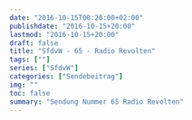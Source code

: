 ```yaml
---
date: "2016-10-15T00:20:00+02:00"
publishdate: "2016-10-15+20:00"
lastmod: "2016-10-15+20:00"
draft: false
title: "SfdvW - 65 - Radio Revolten"
tags: [""]
series: ["SfdvW"]
categories: ["Sendebeitrag"]
img: ""
toc: false
summary: "Sendung Nummer 65 Radio Revolten"
---
```


<div id="example"></div>
<script src="https://cdn.podlove.org/web-player/embed.js"></script>

<script>
  podlovePlayer('#example', '/blog/sfdvw65.json');
</script>

